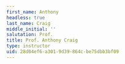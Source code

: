 ```yaml
---
first_name: Anthony
headless: true
last_name: Craig
middle_initial: ''
salutation: Prof.
title: Prof. Anthony Craig
type: instructor
uid: 28d04ef6-a301-9d39-864c-be75dbb3bf09
---
```

